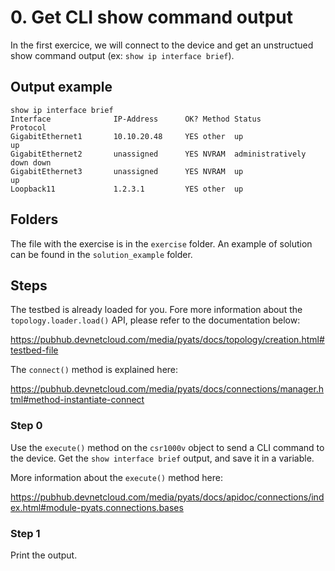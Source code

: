 # 0. Get CLI show command output

In the first exercice, we will connect to the device and get an unstructued show command output (ex: `show ip interface brief`).

## Output example

```
show ip interface brief
Interface              IP-Address      OK? Method Status                Protocol
GigabitEthernet1       10.10.20.48     YES other  up                    up      
GigabitEthernet2       unassigned      YES NVRAM  administratively down down    
GigabitEthernet3       unassigned      YES NVRAM  up                    up      
Loopback11             1.2.3.1         YES other  up  
```

## Folders

The file with the exercise is in the `exercise` folder. An example of solution can be found in the `solution_example` folder.

## Steps

The testbed is already loaded for you. Fore more information about the `topology.loader.load()` API, please refer to the documentation below:

https://pubhub.devnetcloud.com/media/pyats/docs/topology/creation.html#testbed-file

The `connect()` method is explained here:

https://pubhub.devnetcloud.com/media/pyats/docs/connections/manager.html#method-instantiate-connect

### Step 0

Use the `execute()` method on the `csr1000v` object to send a CLI command to the device. Get the `show interface brief` output, and save it in a variable.

More information about the `execute()` method here:

https://pubhub.devnetcloud.com/media/pyats/docs/apidoc/connections/index.html#module-pyats.connections.bases

### Step 1

Print the output.